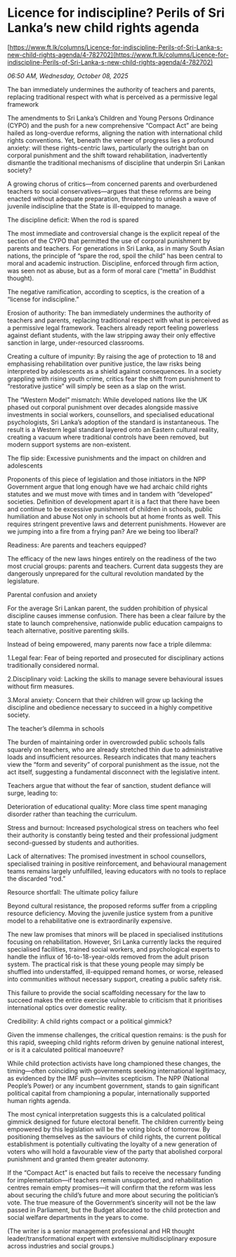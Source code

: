 # Licence for indiscipline? Perils of Sri Lanka’s new child rights agenda

[https://www.ft.lk/columns/Licence-for-indiscipline-Perils-of-Sri-Lanka-s-new-child-rights-agenda/4-782702](https://www.ft.lk/columns/Licence-for-indiscipline-Perils-of-Sri-Lanka-s-new-child-rights-agenda/4-782702)

*06:50 AM, Wednesday, October 08, 2025*

The ban immediately undermines the authority of teachers and parents, replacing traditional respect with what is perceived as a permissive legal framework

The amendments to Sri Lanka’s Children and Young Persons Ordinance (CYPO) and the push for a new comprehensive “Compact Act” are being hailed as long-overdue reforms, aligning the nation with international child rights conventions. Yet, beneath the veneer of progress lies a profound anxiety: will these rights-centric laws, particularly the outright ban on corporal punishment and the shift toward rehabilitation, inadvertently dismantle the traditional mechanisms of discipline that underpin Sri Lankan society?

A growing chorus of critics—from concerned parents and overburdened teachers to social conservatives—argues that these reforms are being enacted without adequate preparation, threatening to unleash a wave of juvenile indiscipline that the State is ill-equipped to manage.

The discipline deficit: When the rod is spared

The most immediate and controversial change is the explicit repeal of the section of the CYPO that permitted the use of corporal punishment by parents and teachers. For generations in Sri Lanka, as in many South Asian nations, the principle of “spare the rod, spoil the child” has been central to moral and academic instruction. Discipline, enforced through firm action, was seen not as abuse, but as a form of moral care (“metta” in Buddhist thought).

The negative ramification, according to sceptics, is the creation of a “license for indiscipline.”

Erosion of authority: The ban immediately undermines the authority of teachers and parents, replacing traditional respect with what is perceived as a permissive legal framework. Teachers already report feeling powerless against defiant students, with the law stripping away their only effective sanction in large, under-resourced classrooms.

Creating a culture of impunity: By raising the age of protection to 18 and emphasising rehabilitation over punitive justice, the law risks being interpreted by adolescents as a shield against consequences. In a society grappling with rising youth crime, critics fear the shift from punishment to “restorative justice” will simply be seen as a slap on the wrist.

The “Western Model” mismatch: While developed nations like the UK phased out corporal punishment over decades alongside massive investments in social workers, counsellors, and specialised educational psychologists, Sri Lanka’s adoption of the standard is instantaneous. The result is a Western legal standard layered onto an Eastern cultural reality, creating a vacuum where traditional controls have been removed, but modern support systems are non-existent.

The flip side: Excessive punishments and the impact on children and adolescents

Proponents of this piece of legislation and those initiators in the NPP Government argue that long enough have we had archaic child rights statutes and we must move with times and in tandem with “developed” societies. Definition of development apart it is a fact that there have been and continue to be excessive punishment of children in schools, public humiliation and abuse Not only in schools but at home fronts as well. This requires stringent preventive laws and deterrent punishments. However are we jumping into a fire from a frying pan? Are we being too liberal?

Readiness: Are parents and teachers equipped?

The efficacy of the new laws hinges entirely on the readiness of the two most crucial groups: parents and teachers. Current data suggests they are dangerously unprepared for the cultural revolution mandated by the legislature.

Parental confusion and anxiety

For the average Sri Lankan parent, the sudden prohibition of physical discipline causes immense confusion. There has been a clear failure by the state to launch comprehensive, nationwide public education campaigns to teach alternative, positive parenting skills.

Instead of being empowered, many parents now face a triple dilemma:

1.Legal fear: Fear of being reported and prosecuted for disciplinary actions traditionally considered normal.

2.Disciplinary void: Lacking the skills to manage severe behavioural issues without firm measures.

3.Moral anxiety: Concern that their children will grow up lacking the discipline and obedience necessary to succeed in a highly competitive society.

The teacher’s dilemma in schools

The burden of maintaining order in overcrowded public schools falls squarely on teachers, who are already stretched thin due to administrative loads and insufficient resources. Research indicates that many teachers view the “form and severity” of corporal punishment as the issue, not the act itself, suggesting a fundamental disconnect with the legislative intent.

Teachers argue that without the fear of sanction, student defiance will surge, leading to:

Deterioration of educational quality: More class time spent managing disorder rather than teaching the curriculum.

Stress and burnout: Increased psychological stress on teachers who feel their authority is constantly being tested and their professional judgment second-guessed by students and authorities.

Lack of alternatives: The promised investment in school counsellors, specialised training in positive reinforcement, and behavioural management teams remains largely unfulfilled, leaving educators with no tools to replace the discarded “rod.”

Resource shortfall: The ultimate policy failure

Beyond cultural resistance, the proposed reforms suffer from a crippling resource deficiency. Moving the juvenile justice system from a punitive model to a rehabilitative one is extraordinarily expensive.

The new law promises that minors will be placed in specialised institutions focusing on rehabilitation. However, Sri Lanka currently lacks the required specialised facilities, trained social workers, and psychological experts to handle the influx of 16-to-18-year-olds removed from the adult prison system. The practical risk is that these young people may simply be shuffled into understaffed, ill-equipped remand homes, or worse, released into communities without necessary support, creating a public safety risk.

This failure to provide the social scaffolding necessary for the law to succeed makes the entire exercise vulnerable to criticism that it prioritises international optics over domestic reality.

Credibility: A child rights compact or a political gimmick?

Given the immense challenges, the critical question remains: is the push for this rapid, sweeping child rights reform driven by genuine national interest, or is it a calculated political manoeuvre?

While child protection activists have long championed these changes, the timing—often coinciding with governments seeking international legitimacy, as evidenced by the IMF push—invites scepticism. The NPP (National People’s Power) or any incumbent government, stands to gain significant political capital from championing a popular, internationally supported human rights agenda.

The most cynical interpretation suggests this is a calculated political gimmick designed for future electoral benefit. The children currently being empowered by this legislation will be the voting block of tomorrow. By positioning themselves as the saviours of child rights, the current political establishment is potentially cultivating the loyalty of a new generation of voters who will hold a favourable view of the party that abolished corporal punishment and granted them greater autonomy.

If the “Compact Act” is enacted but fails to receive the necessary funding for implementation—if teachers remain unsupported, and rehabilitation centres remain empty promises—it will confirm that the reform was less about securing the child’s future and more about securing the politician’s vote. The true measure of the Government’s sincerity will not be the law passed in Parliament, but the Budget allocated to the child protection and social welfare departments in the years to come.

(The writer is a senior management professional and HR thought leader/transformational expert with extensive multidisciplinary exposure across industries and social groups.)


